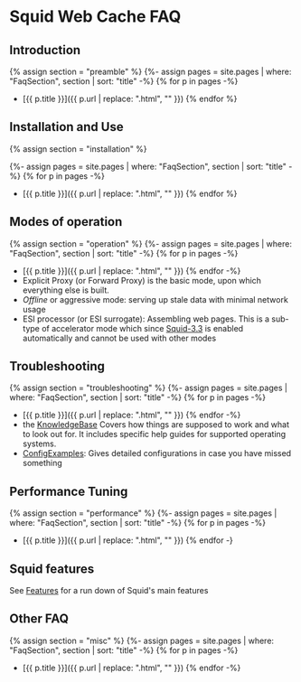 # Squid Web Cache FAQ

## Introduction

{% assign section = "preamble" %}
{%- assign pages = site.pages | where: "FaqSection", section | sort: "title" -%}
{% for p in pages -%}
- [{{ p.title }}]({{ p.url | replace: ".html", "" }})
{% endfor %}


## Installation and Use

{% assign section = "installation" %}

{%- assign pages = site.pages | where: "FaqSection", section | sort: "title" -%}
{% for p in pages -%}
- [{{ p.title }}]({{ p.url | replace: ".html", "" }})
{% endfor %}


## Modes of operation

{% assign section = "operation" %}
{%- assign pages = site.pages | where: "FaqSection", section | sort: "title" -%}
{% for p in pages -%}
- [{{ p.title }}]({{ p.url | replace: ".html", "" }})
{% endfor -%}
- Explicit Proxy (or Forward Proxy) is the basic mode, upon which
  everything else is built.
- *Offline* or aggressive mode: serving up stale data with
  minimal network usage
- ESI processor (or ESI surrogate): Assembling web pages.
  This is a sub-type of accelerator mode which since
  [Squid-3.3](/Releases/Squid-3.3)
  is enabled automatically and cannot be used with other modes

## Troubleshooting
{% assign section = "troubleshooting" %}
{%- assign pages = site.pages | where: "FaqSection", section | sort: "title" -%}
{% for p in pages -%}
- [{{ p.title }}]({{ p.url | replace: ".html", "" }})
{% endfor -%}
- the [KnowledgeBase](/KnowledgeBase)
  Covers how things are supposed to work and what to look out for. It includes specific help guides for supported operating systems.
- [ConfigExamples](/ConfigExamples):
  Gives detailed configurations in case you have missed something

## Performance Tuning
{% assign section = "performance" %}
{%- assign pages = site.pages | where: "FaqSection", section | sort: "title" -%}
{% for p in pages -%}
- [{{ p.title }}]({{ p.url | replace: ".html", "" }})
{% endfor -}

## Squid features

See [Features](/Features) for a run down of Squid's main features

## Other FAQ
{% assign section = "misc" %}
{%- assign pages = site.pages | where: "FaqSection", section | sort: "title" -%}
{% for p in pages -%}
- [{{ p.title }}]({{ p.url | replace: ".html", "" }})
{% endfor -%}

